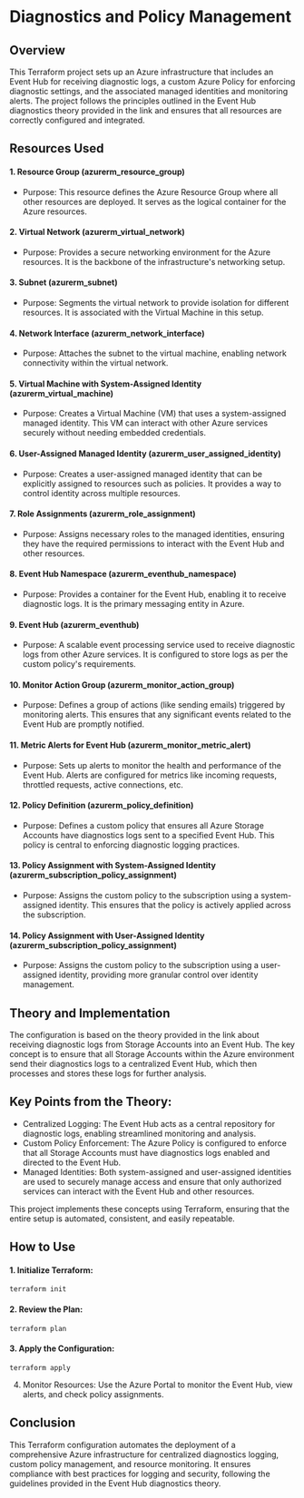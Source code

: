 # Diagnostics and Policy Management
## Overview
This Terraform project sets up an Azure infrastructure that includes an Event Hub for receiving diagnostic logs, a custom Azure Policy for enforcing diagnostic settings, and the associated managed identities and monitoring alerts. The project follows the principles outlined in the Event Hub diagnostics theory provided in the link and ensures that all resources are correctly configured and integrated.

## Resources Used
#### 1. Resource Group (azurerm_resource_group)
- Purpose: This resource defines the Azure Resource Group where all other resources are deployed. It serves as the logical container for the Azure resources.
#### 2. Virtual Network (azurerm_virtual_network)
- Purpose: Provides a secure networking environment for the Azure resources. It is the backbone of the infrastructure's networking setup.
#### 3. Subnet (azurerm_subnet)
- Purpose: Segments the virtual network to provide isolation for different resources. It is associated with the Virtual Machine in this setup.
#### 4. Network Interface (azurerm_network_interface)
- Purpose: Attaches the subnet to the virtual machine, enabling network connectivity within the virtual network.
#### 5. Virtual Machine with System-Assigned Identity (azurerm_virtual_machine)
- Purpose: Creates a Virtual Machine (VM) that uses a system-assigned managed identity. This VM can interact with other Azure services securely without needing embedded credentials.
#### 6. User-Assigned Managed Identity (azurerm_user_assigned_identity)
- Purpose: Creates a user-assigned managed identity that can be explicitly assigned to resources such as policies. It provides a way to control identity across multiple resources.
#### 7. Role Assignments (azurerm_role_assignment)
- Purpose: Assigns necessary roles to the managed identities, ensuring they have the required permissions to interact with the Event Hub and other resources.
#### 8. Event Hub Namespace (azurerm_eventhub_namespace)
- Purpose: Provides a container for the Event Hub, enabling it to receive diagnostic logs. It is the primary messaging entity in Azure.
#### 9. Event Hub (azurerm_eventhub)
- Purpose: A scalable event processing service used to receive diagnostic logs from other Azure services. It is configured to store logs as per the custom policy's requirements.
#### 10. Monitor Action Group (azurerm_monitor_action_group)
- Purpose: Defines a group of actions (like sending emails) triggered by monitoring alerts. This ensures that any significant events related to the Event Hub are promptly notified.
#### 11. Metric Alerts for Event Hub (azurerm_monitor_metric_alert)
- Purpose: Sets up alerts to monitor the health and performance of the Event Hub. Alerts are configured for metrics like incoming requests, throttled requests, active connections, etc.
#### 12. Policy Definition (azurerm_policy_definition)
- Purpose: Defines a custom policy that ensures all Azure Storage Accounts have diagnostics logs sent to a specified Event Hub. This policy is central to enforcing diagnostic logging practices.
#### 13. Policy Assignment with System-Assigned Identity (azurerm_subscription_policy_assignment)
- Purpose: Assigns the custom policy to the subscription using a system-assigned identity. This ensures that the policy is actively applied across the subscription.
#### 14. Policy Assignment with User-Assigned Identity (azurerm_subscription_policy_assignment)
- Purpose: Assigns the custom policy to the subscription using a user-assigned identity, providing more granular control over identity management.

## Theory and Implementation
The configuration is based on the theory provided in the link about receiving diagnostic logs from Storage Accounts into an Event Hub. The key concept is to ensure that all Storage Accounts within the Azure environment send their diagnostics logs to a centralized Event Hub, which then processes and stores these logs for further analysis.

## Key Points from the Theory:
- Centralized Logging: The Event Hub acts as a central repository for diagnostic logs, enabling streamlined monitoring and analysis.
- Custom Policy Enforcement: The Azure Policy is configured to enforce that all Storage Accounts must have diagnostics logs enabled and directed to the Event Hub.
- Managed Identities: Both system-assigned and user-assigned identities are used to securely manage access and ensure that only authorized services can interact with the Event Hub and other resources.

This project implements these concepts using Terraform, ensuring that the entire setup is automated, consistent, and easily repeatable.

## How to Use
#### 1. Initialize Terraform:
`terraform init`

#### 2. Review the Plan:
`terraform plan`

#### 3. Apply the Configuration:
`terraform apply`

4. Monitor Resources: Use the Azure Portal to monitor the Event Hub, view alerts, and check policy assignments.

## Conclusion
This Terraform configuration automates the deployment of a comprehensive Azure infrastructure for centralized diagnostics logging, custom policy management, and resource monitoring. It ensures compliance with best practices for logging and security, following the guidelines provided in the Event Hub diagnostics theory.
